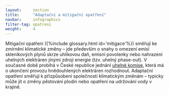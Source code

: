 ```yaml
---
layout:     section
title:      "Adaptační a mitigační opatření"
navbar:     infographics
filter-tag: opatreni
weight:     4
---
```

Mitigační opatření ({%include glossary.html id='mitigace'%}) směřují ke zmírnění klimatické změny – jde především o snahy o omezení emisí skleníkových plynů skrze uhlíkovou daň, emisní povolenky nebo nahrazení uhelných elektráren jinými zdroji energie (tzv. uhelný phase-out). V současné době probíhá v České republice jednání [uhelné komise](http://www.zelenykruh.cz/na-cem-pracujeme/uhelna-komise), která má o ukončení provozu hnědouhlených elektráren rozhodnout. Adaptační opatření směřují k přizpůsobení společnosti klimatickým změnám – typicky může jít o změny pěstování plodin nebo opatření na udržování vody v krajině.
